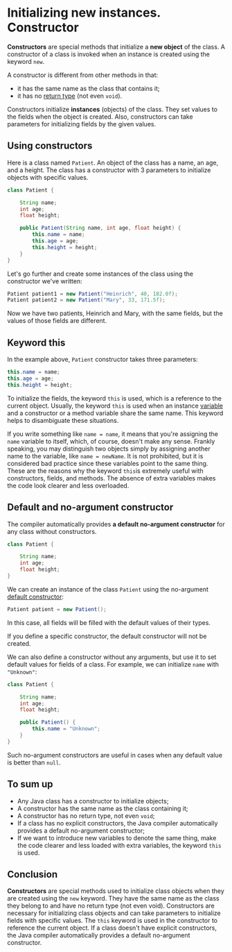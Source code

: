 # Initializing new instances. Constructor

**Constructors** are special methods that initialize a **new object** of the class. A constructor of a class is invoked when an instance is created using the keyword `new`.

A constructor is different from other methods in that:

- it has the same name as the class that contains it;
- it has no [return type](https://hyperskill.org/learn/step/3535) (not even `void`).

Constructors initialize **instances** (objects) of the class. They set values to the fields when the object is created. Also, constructors can take parameters for initializing fields by the given values.

## Using constructors

Here is a class named `Patient`. An object of the class has a name, an age, and a height. The class has a constructor with 3 parameters to initialize objects with specific values.

```java
class Patient {

    String name;
    int age;
    float height;

    public Patient(String name, int age, float height) {
        this.name = name;
        this.age = age;
        this.height = height;
    }
}
```

Let's go further and create some instances of the class using the constructor we've written:

```java
Patient patient1 = new Patient("Heinrich", 40, 182.0f);
Patient patient2 = new Patient("Mary", 33, 171.5f);
```

Now we have two patients, Heinrich and Mary, with the same fields, but the values of those fields are different.

## Keyword this

In the example above, `Patient` constructor takes three parameters:

```java
this.name = name;
this.age = age;
this.height = height;
```

To initialize the fields, the keyword `this` is used, which is a reference to the current object. Usually, the keyword `this` is used when an instance [variable](https://hyperskill.org/learn/step/3535) and a constructor or a method variable share the same name. This keyword helps to disambiguate these situations.

If you write something like `name = name`, it means that you're assigning the `name` variable to itself, which, of course, doesn't make any sense. Frankly speaking, you may distinguish two objects simply by assigning another name to the variable, like `name = newName`. It is not prohibited, but it is considered bad practice since these variables point to the same thing. These are the reasons why the keyword `this`is extremely useful with constructors, fields, and methods. The absence of extra variables makes the code look clearer and less overloaded.

## Default and no-argument constructor

The compiler automatically provides **a default no-argument constructor** for any class without constructors.

```java
class Patient {

    String name;
    int age;
    float height;
}
```

We can create an instance of the class `Patient` using the no-argument [default constructor](https://hyperskill.org/learn/step/3535):

```java
Patient patient = new Patient();
```

In this case, all fields will be filled with the default values of their types.

If you define a specific constructor, the default constructor will not be created.

We can also define a constructor without any arguments, but use it to set default values for fields of a class. For example, we can initialize `name` with `"Unknown"`:

```java
class Patient {

    String name;
    int age;
    float height;

    public Patient() {
        this.name = "Unknown";
    }
}
```

Such no-argument constructors are useful in cases when any default value is better than `null`.

## To sum up

- Any Java class has a constructor to initialize objects;
- A constructor has the same name as the class containing it;
- A constructor has no return type, not even `void`;
- If a class has no explicit constructors, the Java compiler automatically provides a default no-argument constructor;
- If we want to introduce new variables to denote the same thing, make the code clearer and less loaded with extra variables, the keyword `this` is used.

## Conclusion

**Constructors** are special methods used to initialize class objects when they are created using the `new` keyword. They have the same name as the class they belong to and have no return type (not even void). Constructors are necessary for initializing class objects and can take parameters to initialize fields with specific values. The `this` keyword is used in the constructor to reference the current object. If a class doesn't have explicit constructors, the Java compiler automatically provides a default no-argument constructor.